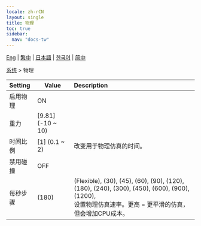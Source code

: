 ```yaml
---
locale: zh-rCN
layout: single
title: 物理
toc: true
sidebar:
  nav: "docs-tw"
---
```

[Eng](/dancexr/menu/2025.4/system/physics) | [繁中](/tw/dancexr/menu/2025.4/system/physics) | [日本語](/jp/dancexr/menu/2025.4/system/physics) | [한국어](/kr/dancexr/menu/2025.4/system/physics) | [简中](/zh/dancexr/menu/2025.4/system/physics)

[系统](../menu#系统) > 物理



| Setting | Value | Description |
| :--- | --- | :--- |
| 启用物理 | ON | 
| 重力 | [9.81] (-10 ~ 10) | 
| 时间比例 | [1] (0.1 ~ 2) | 改变用于物理仿真的时间。
| 禁用碰撞 | OFF | 
| 每秒步骤 | (180) | (Flexible), (30), (45), (60), (90), (120), (180), (240), (300), (450), (600), (900), (1200), <br/>设置物理仿真速率。更高 = 更平滑的仿真，但会增加CPU成本。

